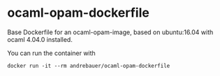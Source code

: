 # ocaml-opam-dockerfile

Base Dockerfile for an ocaml-opam-image, based on ubuntu:16.04 with ocaml 4.04.0 installed.

You can run the container with 

	docker run -it --rm andrebauer/ocaml-opam-dockerfile


